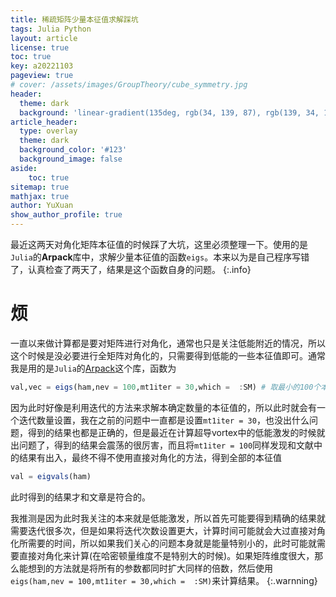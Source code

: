 ```yaml
---
title: 稀疏矩阵少量本征值求解踩坑
tags: Julia Python
layout: article
license: true
toc: true
key: a20221103
pageview: true
# cover: /assets/images/GroupTheory/cube_symmetry.jpg
header:
  theme: dark
  background: 'linear-gradient(135deg, rgb(34, 139, 87), rgb(139, 34, 139))'
article_header:
  type: overlay
  theme: dark
  background_color: '#123'
  background_image: false
aside:
    toc: true
sitemap: true
mathjax: true
author: YuXuan
show_author_profile: true
---
```

最近这两天对角化矩阵本征值的时候踩了大坑，这里必须整理一下。使用的是`Julia`的**Arpack**库中，求解少量本征值的函数`eigs`。本来以为是自己程序写错了，认真检查了两天了，结果是这个函数自身的问题。
{:.info}
<!--more-->
# 烦
一直以来做计算都是要对矩阵进行对角化，通常也只是关注低能附近的情况，所以这个时候是没必要进行全矩阵对角化的，只需要得到低能的一些本征值即可。通常我是用的是`Julia`的[Arpack](https://github.com/JuliaLinearAlgebra/Arpack.jl)这个库，函数为
```julia
val,vec = eigs(ham,nev = 100,mt1iter = 30,which =  :SM) # 取最小的100个本征值
```
因为此时好像是利用迭代的方法来求解本确定数量的本征值的，所以此时就会有一个迭代数量设置，我在之前的问题中一直都是设置`mt1iter = 30`，也没出什么问题，得到的结果也都是正确的，但是最近在计算超导vortex中的低能激发的时候就出问题了，得到的结果会震荡的很厉害，而且将`mt1iter = 100`同样发现和文献中的结果有出入，最终不得不使用直接对角化的方法，得到全部的本征值
```julia
val = eigvals(ham)
```
此时得到的结果才和文章是符合的。

我推测是因为此时我关注的本来就是低能激发，所以首先可能要得到精确的结果就需要迭代很多次，但是如果将迭代次数设置更大，计算时间可能就会大过直接对角化所需要的时间，所以如果我们关心的问题本身就是能量特别小的，此时可能就需要直接对角化来计算(在哈密顿量维度不是特别大的时候)。如果矩阵维度很大，那么能想到的方法就是将所有的参数都同时扩大同样的倍数，然后使用`eigs(ham,nev = 100,mt1iter = 30,which =  :SM)`来计算结果。
{:.warnning}


